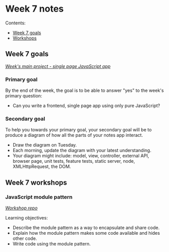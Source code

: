 # Week 7 notes

Contents:

- [Week 7 goals](#goals)
- [Workshops](#workshops)

## <a name='goals'>Week 7 goals</a>

*[Week's main project - single page JavaScript app](https://github.com/makersacademy/course/blob/master/further_javascript/README.md)*

### Primary goal
By the end of the week, the goal is to be able to answer "yes" to the week's primary question:

- Can you write a frontend, single page app using only pure JavaScript?

### Secondary goal

To help you towards your primary goal, your secondary goal will be to produce a diagram of how all the parts of your notes app interact.

- Draw the diagram on Tuesday.
- Each morning, update the diagram with your latest understanding.
- Your diagram might include: model, view, controller, external API, browser page, unit tests, feature tests, static server, node, XMLHttpRequest, the DOM.

## <a name='workshops'>Week 7 workshops</a>

### JavaScript module pattern

*[Workshop repo](https://github.com/makersacademy/skills-workshops/tree/master/week-7/javascript-module-pattern-workshop)*

Learning objectives:
- Describe the module pattern as a way to encapsulate and share code.
- Explain how the module pattern makes some code available and hides other code.
- Write code using the module pattern.

